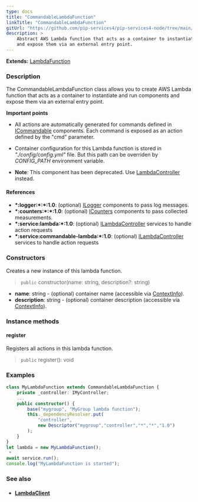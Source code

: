 ```yaml
---
type: docs
title: "CommandableLambdaFunction"
linkTitle: "CommandableLambdaFunction"
gitUrl: "https://github.com/pip-services4/pip-services4-node/tree/main/pip-services4-aws-node"
description: >
    Abstract AWS Lambda function that acts as a container to instantiate and run components
    and expose them via an external entry point.
---
```


**Extends:** [LambdaFunction](../lambda_function)

### Description

The CommandableLambdaFunction class allows you to create AWS Lambda function that acts as a container to instantiate and run components and expose them via an external entry point.

**Important points**

- All actions are automatically generated for commands defined in [ICommandable](../../../rpc/commands/icommandable) components. Each command is exposed as an action defined by the "cmd" parameter.
  
- Container configuration for this Lambda function is stored in *"./config/config.yml"* file. But this path can be overriden by *CONFIG_PATH* environment variable.
 
- **Note**: This component has been deprecated. Use [LambdaController](../../controllers/lambda_controller) instead.


#### References
- **\*:logger:\*:\*:1.0**: (optional) [ILogger](../../../observability/log/ilogger) components to pass log messages.
- **\*:counters:\*:\*:1.0**: (optional) [ICounters](../../../observability/count/icounters) components to pass collected measurements.
- **\*:service:lambda:\*:1.0**: (optional) [ILambdaController](../../controllers/ilambda_controller) services to handle action requests
- **\*:service:commandable-lambda:\*:1.0**: (optional) [ILambdaController](../../controllers/ilambda_controller) services to handle action requests

### Constructors
Creates a new instance of this lambda function.

> `public` constructor(name: string, description?: string)

- **name**: string - (optional) container name (accessible via [ContextInfo](../../../components/context/context_info)).
- **description**: string - (optional) container description (accessible via [ContextInfo](../../../components/context/context_info)).

### Instance methods

#### register
Registers all actions in this lambda function.

> `public` register(): void



### Examples

```typescript
class MyLambdaFunction extends CommandableLambdaFunction {
    private _controller: IMyController;
    ...
    public constructor() {
        base("mygroup", "MyGroup lambda function");
        this._dependencyResolver.put(
            "controller",
            new Descriptor("mygroup","controller","*","*","1.0")
        );
    }
}
let lambda = new MyLambdaFunction();
 *     
await service.run();
console.log("MyLambdaFunction is started");
```

### See also
- #### [LambdaClient](../../clients/lambda_client)
